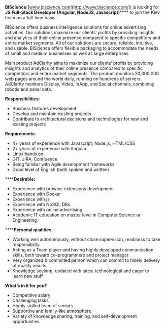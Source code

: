 **BIScience**([www.biscience.com](http://www.biscience.com/)) is looking for
**JS** **Full-Stack Developer (****Angular****, NodeJS, Javascript)****** to
join the Kiev team on a full-time basis.

BIScience offers business intelligence solutions for online advertising
activities. Our solutions maximize our clients’ profits by providing insights
and analytics of their online presence compared to specific competitors and
entire market segments. All of our solutions are secure, reliable, intuitive,
and usable. BIScience offers flexible packaging to accommodate the needs of
small and medium businesses as well as large enterprises.

Main product AdClarity aims to maximize our clients’ profits by providing
insights and analytics of their online presence compared to specific
competitors and entire market segments. The product monitors 30,000,000 web
pages around the world daily, running on hundreds of servers. AdClarity
monitors Display, Video, InApp, and Social channels, combining robotic and
panel data.

**Responsibilities:**

  * Business features development
  * Develop and maintain existing projects
  * Contribute to architectural decisions and technologies for new and existing projects

**Requirements:**

  * 4+ years of experience with Javascript, Node.js, HTML/CSS
  * 2+ years of experience with Angular
  * Linux hands on
  * GIT, JIRA, Confluence
  * Being familiar with Agile development frameworks
  * Good level of English (both spoken and written)

******Desirable:**

  * Experience with browser extensions development
  * Experience with Docker
  * Experience with js
  * Experience with NoSQL DBs
  * Experience with online advertising
  * Academic IT education on master level in Computer Science or Engineering

******Personal qualities:**

  * Working well autonomously, without close supervision, readiness to take responsibility
  * Acting as a Team player and having highly developed communication skills, both toward co-programmers and project manager
  * Very organized & committed person which can commit to timely delivery of quality results
  * Knowledge seeking, updated with latest technological and eager to learn new stuff

**What’s in it for you?**

  * Competitive salary
  * Challenging tasks
  * Highly-skilled team of seniors
  * Supportive and family-like atmosphere
  * Variety of knowledge sharing, training, and self-development opportunities